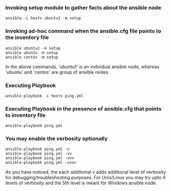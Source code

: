 ### Invoking setup module to gather facts about the ansible node
```
ansible -i hosts ubuntu1 -m setup
```

### Invoking ad-hoc command when the ansible.cfg file points to the inventory file
```
ansible ubuntu1 -m setup
ansible ubuntu -m setup
ansible centos -m setup
```
In the above commands, 'ubuntu1' is an individual ansible node, whereas 'ubuntu' and 'centos' are group of ansible nodes.

### Executing Playbook
```
ansible-playbook -i hosts ping.yml
```

### Executing Playbook in the presence of ansible.cfg that points to inventory file
```
ansible-playbook ping.yml
```

### You may enable the verbosity optionally
```
ansible-playbook ping.yml -v
ansible-playbook ping.yml -vv
ansible-playbook ping.yml -vvv
ansible-playbook ping.yml -vvvv
```
As you have noticed, the each additional v adds additional level of verbosity for debugging/troubleshooting purposes.
For Unix/Linux you may try upto 4 levels of verbosity and the 5th level is meant for Windows ansible node.
